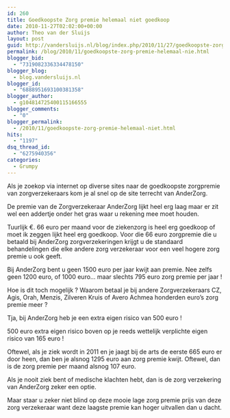 ```yaml
---
id: 260
title: Goedkoopste Zorg premie helemaal niet goedkoop
date: 2010-11-27T02:02:00+00:00
author: Theo van der Sluijs
layout: post
guid: http://vandersluijs.nl/blog/index.php/2010/11/27/goedkoopste-zorg-premie-helemaal-nie/
permalink: /blog/2010/11/goedkoopste-zorg-premie-helemaal-nie.html
blogger_bid:
  - "7319082336334478150"
blogger_blog:
  - blog.vandersluijs.nl
blogger_id:
  - "6888951693100381358"
blogger_author:
  - g104814725400115166555
blogger_comments:
  - "0"
blogger_permalink:
  - /2010/11/goedkoopste-zorg-premie-helemaal-niet.html
hits:
  - "1197"
dsq_thread_id:
  - "6275940356"
categories:
  - Grumpy
---
```

Als je zoekop via internet op diverse sites naar de goedkoopste zorgpremie van zorgverzekeraars kom je al snel op de site terrecht van AnderZorg.

De premie van de Zorgverzekeraar AnderZorg lijkt heel erg laag maar er zit wel een addertje onder het gras waar u rekening mee moet houden.

Tuurlijk €. 66 euro per maand voor de ziekenzorg is heel erg goedkoop of moet ik zeggen lijkt heel erg goedkoop. Voor die 66 euro zorgpremie die u betaald bij AnderZorg zorgverzekeringen krijgt u de standaard behandelingen die elke andere zorg verzekeraar voor een veel hogere zorg premie u ook geeft.

Bij AnderZorg bent u geen 1500 euro per jaar kwijt aan premie. Nee zelfs geen 1200 euro, of 1000 euro… maar slechts 795 euro zorg premie per jaar !

Hoe is dit toch mogelijk ? Waarom betaal je bij andere Zorgverzekeraars CZ, Agis, Orah, Menzis, Zilveren Kruis of Avero Achmea honderden euro’s zorg premie meer ?

Tja, bij AnderZorg heb je een extra eigen risico van 500 euro !

500 euro extra eigen risico boven op je reeds wettelijk verplichte eigen risico van 165 euro !

Oftewel, als je ziek wordt in 2011 en je jaagt bij de arts de eerste 665 euro er door heen, dan ben je alsnog 1295 euro aan zorg premie kwijt. Oftewel, dan is de zorg premie per maand alsnog 107 euro.

Als je nooit ziek bent of medische klachten hebt, dan is de zorg verzekering van AnderZorg zeker een optie.

Maar staar u zeker niet blind op deze mooie lage zorg premie prijs van deze zorg verzekeraar want deze laagste premie kan hoger uitvallen dan u dacht.